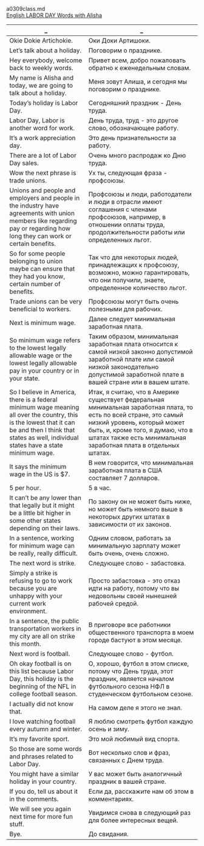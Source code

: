 a0309class.md    
[English LABOR DAY Words with Alisha](https://www.youtube.com/watch?v=9i41X5HGXbk)  




_|_
--|--
Okie Dokie Artichokie.|Оки Доки Артишоки.
Let’s talk about a holiday.|Поговорим о празднике.
Hey everybody, welcome back to weekly words.|Привет всем, добро пожаловать обратно к еженедельным словам.
My name is Alisha and today, we are going to talk about a holiday.|Меня зовут Алиша, и сегодня мы поговорим о празднике.
Today’s holiday is Labor Day.|Сегодняшний праздник - День труда.
Labor Day, Labor is another word for work.|День труда, труд - это другое слово, обозначающее работу.
It’s a work appreciation day.|Это день признательности за работу.
There are a lot of Labor Day sales.|Очень много распродаж ко Дню труда.
Wow the next phrase is trade unions.|Ух ты, следующая фраза - профсоюзы.
Unions and people and employers and people in the industry have agreements with union members like regarding pay or regarding how long they can work or certain benefits.|Профсоюзы и люди, работодатели и люди в отрасли имеют соглашения с членами профсоюзов, например, в отношении оплаты труда, продолжительности работы или определенных льгот.
So for some people belonging to union maybe can ensure that they had you know, certain number of benefits.|Так что для некоторых людей, принадлежащих к профсоюзу, возможно, можно гарантировать, что они получили, знаете, определенное количество льгот.
Trade unions can be very beneficial to workers.|Профсоюзы могут быть очень полезными для рабочих.
Next is minimum wage.|Далее следует минимальная заработная плата.
So minimum wage refers to the lowest legally allowable wage or the lowest legally allowable pay in your country or in your state.|Таким образом, минимальная заработная плата относится к самой низкой законно допустимой заработной плате или самой низкой законодательно допустимой заработной плате в вашей стране или в вашем штате.
So I believe in America, there is a federal minimum wage meaning all over the country, this is the lowest that it can be and then I think that states as well, individual states have a state minimum wage.|Итак, я считаю, что в Америке существует федеральная минимальная заработная плата, то есть по всей стране, это самый низкий уровень, который может быть, и, кроме того, я думаю, что в штатах также есть минимальная заработная плата в отдельных штатах.
It says the minimum wage in the US is $7.|В нем говорится, что минимальная заработная плата в США составляет 7 долларов.
5 per hour.|5 в час.
It can’t be any lower than that legally but it might be a little bit higher in some other states depending on their laws.|По закону он не может быть ниже, но может быть немного выше в некоторых других штатах в зависимости от их законов.
In a sentence, working for minimum wage can be really, really difficult.|Одним словом, работать за минимальную зарплату может быть очень, очень сложно.
The next word is strike.|Следующее слово - забастовка.
Simply a strike is refusing to go to work because you are unhappy with your current work environment.|Просто забастовка - это отказ идти на работу, потому что вы недовольны своей нынешней рабочей средой.
In a sentence, the public transportation workers in my city are all on strike this month.|В приговоре все работники общественного транспорта в моем городе бастуют в этом месяце.
Next word is football.|Следующее слово - футбол.
Oh okay football is on this list because Labor Day, this holiday is the beginning of the NFL in college football season.|О, хорошо, футбол в этом списке, потому что День труда, этот праздник, является началом футбольного сезона НФЛ в студенческом футбольном сезоне.
I actually did not know that.|На самом деле я этого не знал.
I love watching football every autumn and winter.|Я люблю смотреть футбол каждую осень и зиму.
It’s my favorite sport.|Это мой любимый вид спорта.
So those are some words and phrases related to Labor Day.|Вот несколько слов и фраз, связанных с Днем труда.
You might have a similar holiday in your country.|У вас может быть аналогичный праздник в вашей стране.
If you do, tell us about it in the comments.|Если да, расскажите нам об этом в комментариях.
We will see you again next time for more fun stuff.|Увидимся снова в следующий раз для более интересных вещей.
Bye.|До свидания.
